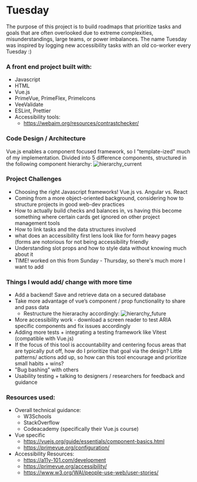 # Tuesday

The purpose of this project is to build roadmaps that prioritize tasks and goals that are often overlooked due to extreme complexities, misunderstandings, large teams, or power imbalances. The name Tuesday was inspired by logging new accessibility tasks with an old co-worker every Tuesday :)

### A front end project built with:

- Javascript
- HTML
- Vue.js
- PrimeVue, PrimeFlex, PrimeIcons
- VeeValidate
- ESLint, Prettier
- Accessibility tools:
  - https://webaim.org/resources/contrastchecker/

### Code Design / Architecture

Vue.js enables a component focused framework, so I "template-ized" much of my implementation. Divided into 5 difference components, structured in the following component hierarchy:
![hierarchy_current](https://user-images.githubusercontent.com/6752256/229263806-365b96c3-0121-43b5-b427-86a50a616648.png)

### Project Challenges

- Choosing the right Javascript frameworks! Vue.js vs. Angular vs. React
- Coming from a more object-oriented background, considering how to structure projects in good web-dev practices
- How to actually build checks and balances in, vs having this become something where certain cards get ignored on other project management tools
- How to link tasks and the data structures involved
- what does an accessibility first lens look like for form heavy pages (forms are notorious for not being accessibility friendly
- Understanding slot props and how to style data without knowing much about it
- TIME! worked on this from Sunday - Thursday, so there's much more I want to add

### Things I would add/ change with more time

- Add a backend! Save and retrieve data on a secured database
- Take more advantage of vue’s component / prop functionality to share and pass data
  - Restructure the hierarachy accordingly:
    ![hierarchy_future](https://user-images.githubusercontent.com/6752256/229263813-5b345bef-1f51-48b8-bfcb-0fe65b8fcfa9.png)
- More accessibility work - download a screen reader to test ARIA specific components and fix issues accordingly
- Adding more tests + integrating a testing framework like Vitest (compatible with Vue.js)
- If the focus of this tool is accountability and centering focus areas that are typically put off, how do I prioritize that goal via the design? Little patterns/ actions add up, so how can this tool encourage and prioritize small habits + wins?
- "Bug bashing" with others
- Usability testing + talking to designers / researchers for feedback and guidance

### Resources used:

- Overall technical guidance:
  - W3Schools
  - StackOverflow
  - Codeacademy (specifically their Vue.js course)
- Vue specific
  - https://vuejs.org/guide/essentials/component-basics.html
  - https://primevue.org/configuration/
- Accessibility Resources:
  - https://a11y-101.com/development
  - https://primevue.org/accessibility/
  - https://www.w3.org/WAI/people-use-web/user-stories/
